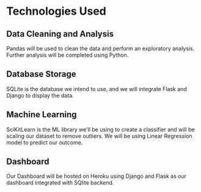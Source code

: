 # Technologies Used
## Data Cleaning and Analysis
Pandas will be used to clean the data and perform an exploratory analysis. Further analysis will be completed using Python.

## Database Storage
SQLite is the database we intend to use, and we will integrate Flask and Django to display the data.

## Machine Learning
SciKitLearn is the ML library we'll be using to create a classifier and will be scaling our dataset to remove outliers.  We will be using Linear Regression model to predict our outcome.

## Dashboard
Our Dashboard will be hosted on Heroku using Django and Flask as our dashboard integrated with SQlite backend.